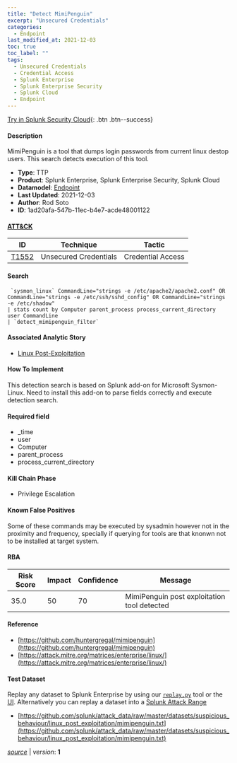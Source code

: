 ```yaml
---
title: "Detect MimiPenguin"
excerpt: "Unsecured Credentials"
categories:
  - Endpoint
last_modified_at: 2021-12-03
toc: true
toc_label: ""
tags:
  - Unsecured Credentials
  - Credential Access
  - Splunk Enterprise
  - Splunk Enterprise Security
  - Splunk Cloud
  - Endpoint
---
```




[Try in Splunk Security Cloud](https://www.splunk.com/en_us/cyber-security.html){: .btn .btn--success}

#### Description

MimiPenguin is a tool that dumps login passwords from current linux destop users. This search detects execution of this tool.

- **Type**: TTP
- **Product**: Splunk Enterprise, Splunk Enterprise Security, Splunk Cloud
- **Datamodel**: [Endpoint](https://docs.splunk.com/Documentation/CIM/latest/User/Endpoint)
- **Last Updated**: 2021-12-03
- **Author**: Rod Soto
- **ID**: 1ad20afa-547b-11ec-b4e7-acde48001122


#### [ATT&CK](https://attack.mitre.org/)

| ID          | Technique   | Tactic         |
| ----------- | ----------- |--------------- |
| [T1552](https://attack.mitre.org/techniques/T1552/) | Unsecured Credentials | Credential Access |

#### Search

```
 `sysmon_linux` CommandLine="strings -e /etc/apache2/apache2.conf" OR CommandLine="strings -e /etc/ssh/sshd_config" OR CommandLine="strings -e /etc/shadow"  
| stats count by Computer parent_process process_current_directory user CommandLine 
| `detect_mimipenguin_filter`
```

#### Associated Analytic Story
* [Linux Post-Exploitation](/stories/linux_post-exploitation)


#### How To Implement
This detection search is based on Splunk add-on for Microsoft Sysmon-Linux. Need to install this add-on to parse fields correctly and execute detection search.

#### Required field
* _time
* user
* Computer
* parent_process
* process_current_directory


#### Kill Chain Phase
* Privilege Escalation


#### Known False Positives
Some of these commands may be executed by sysadmin however not in the proximity and frequency, specially if querying for tools are that knonwn not to be installed at target system.


#### RBA

| Risk Score  | Impact      | Confidence   | Message      |
| ----------- | ----------- |--------------|--------------|
| 35.0 | 50 | 70 | MimiPenguin post exploitation tool detected |




#### Reference

* [https://github.com/huntergregal/mimipenguin](https://github.com/huntergregal/mimipenguin)
* [https://attack.mitre.org/matrices/enterprise/linux/](https://attack.mitre.org/matrices/enterprise/linux/)



#### Test Dataset
Replay any dataset to Splunk Enterprise by using our [`replay.py`](https://github.com/splunk/attack_data#using-replaypy) tool or the [UI](https://github.com/splunk/attack_data#using-ui).
Alternatively you can replay a dataset into a [Splunk Attack Range](https://github.com/splunk/attack_range#replay-dumps-into-attack-range-splunk-server)

* [https://github.com/splunk/attack_data/raw/master/datasets/suspicious_behaviour/linux_post_exploitation/mimipenguin.txt](https://github.com/splunk/attack_data/raw/master/datasets/suspicious_behaviour/linux_post_exploitation/mimipenguin.txt)



[*source*](https://github.com/splunk/security_content/tree/develop/detections/endpoint/detect_mimipenguin.yml) \| *version*: **1**
